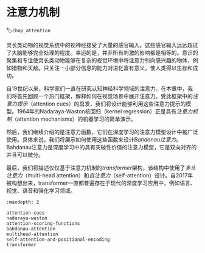 # 注意力机制
:label:`chap_attention`

灵长类动物的视觉系统中的视神经接受了大量的感官输入。这些感官输入远远超过了大脑能够完全处理的程度。幸运的是，并非所有刺激的影响都是相等的。意识的聚集和专注使灵长类动物能够在复杂的视觉环境中将注意力引向感兴趣的物体，例如猎物和天敌。只关注一小部分信息的能力对进化富有意义，使人类得以生存和成功。

自19世纪以来，科学家们一直在研究认知神经科学领域的注意力。在本章中，我们将首先回顾一个热门框架，解释如何在视觉场景中展开注意力。受此框架中的*注意力提示*（attention cues）的启发，我们将设计能够利用这些注意力提示的模型。1964年的Nadaraya-Waston核回归（kernel regression）正是具有*注意力机制*（attention mechanisms）的机器学习的简单演示。

然后，我们继续介绍的是注意力函数，它们在深度学习的注意力模型设计中被广泛使用。具体来说，我们将展示如何使用这些函数来设计*Bahdanau注意力*。Bahdanau注意力是深度学习中的具有突破性价值的注意力模型，它是双向对齐的并且可以微分。

最后，我们将描述仅仅基于注意力机制的*transformer*架构，该结构中使用了*多头注意力*（multi-head attention）和*自注意力*（self-attention）设计。自2017年被构想出来，transformer一直都普遍存在于现代的深度学习应用中，例如语言、视觉、语音和强化学习领域。

```toc
:maxdepth: 2

attention-cues
nadaraya-waston
attention-scoring-functions
bahdanau-attention
multihead-attention
self-attention-and-positional-encoding
transformer
```
